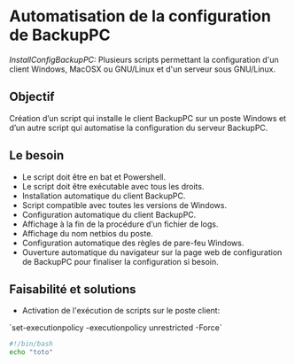 Automatisation de la configuration de BackupPC
==============================================
*InstallConfigBackupPC:*
Plusieurs scripts permettant la configuration d'un client Windows, MacOSX ou GNU/Linux et d'un serveur sous GNU/Linux.

Objectif
--------
Création d’un script qui installe le client BackupPC sur un poste Windows et d’un autre script qui automatise la configuration du serveur BackupPC.

Le besoin
---------
* Le script doit être en bat et Powershell.
* Le script doit être exécutable avec tous les droits.
* Installation automatique du client BackupPC.
* Script compatible avec toutes les versions de Windows.
* Configuration automatique du client BackupPC.
* Affichage à la fin de la procédure d’un fichier de logs.
* Affichage du nom netbios du poste.
* Configuration automatique des règles de pare-feu Windows.
* Ouverture automatique du navigateur sur la page web de configuration de BackupPC pour finaliser la configuration si besoin.

Faisabilité et solutions
------------------------

* Activation de l'exécution de scripts sur le poste client:
<p> `set-executionpolicy -executionpolicy unrestricted -Force` </p>

```sh
#!/bin/bash
echo "toto"
```
